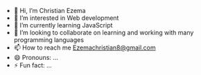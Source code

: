 - 👋 Hi, I’m Christian Ezema
- 👀 I’m interested in Web development
- 🌱 I’m currently learning  JavaScript
- 💞️ I’m looking to collaborate on learning and working with many programming languages
- 📫 How to reach me Ezemachristian8@gmail.com
- 😄 Pronouns: ...
- ⚡ Fun fact: ...

<!---
megchris/megchris is a ✨ special ✨ repository because its `README.md` (this file) appears on your GitHub profile.
You can click the Preview link to take a look at your changes.
--->
